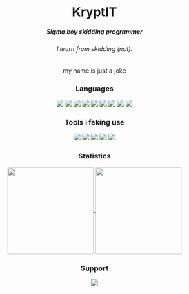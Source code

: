 <h1 align="center">KryptIT</h1>
<div align="center">
  <h5>Sigma boy skidding programmer</h5>
  <h6> I learn from skidding (not).</h6>
  <h7>my name is just a joke</h7>
</div>
<div align="center">
  <h3>Languages</h3>
  <img src="https://svgl-badge.vercel.app/api/Language/C?theme=dark"/>
  <img src="https://svgl-badge.vercel.app/api/Language/C%2B%2B?theme=dark"/>
  <img src="https://svgl-badge.vercel.app/api/Language/C%23?theme=dark"/>
  <img src="https://svgl-badge.vercel.app/api/Language/Python?theme=dark"/>
  <img src="https://svgl-badge.vercel.app/api/Language/Lua?theme=dark"/>
  <img src="https://svgl-badge.vercel.app/api/Language/TypeScript?theme=dark"/>
  <img src="https://svgl-badge.vercel.app/api/Language/JavaScript?theme=dark"/>
  <img src="https://svgl-badge.vercel.app/api/Language/HTML5?theme=dark"/>
  <img src="https://svgl-badge.vercel.app/api/Language/CSS?theme=dark"/>
</div>
<div align="center">
  <h3>Tools i faking use</h3>
  <img src="https://svgl-badge.vercel.app/api/Software/Visual%20Studio?theme=dark"/>
  <img src="https://svgl-badge.vercel.app/api/Software/Visual%20Studio%20Code?theme=dark"/>
  <img src="https://svgl-badge.vercel.app/api/Software/Git?theme=dark"/>
  <img src="https://svgl-badge.vercel.app/api/Software/Github?theme=dark"/>
  <img src="https://svgl-badge.vercel.app/api/Library/Node.js?theme=dark"/>
</div>
<div align="center">
  <h3>Statistics</h3>
  <a href="https://github.com/anuraghazra/github-readme-stats">
    <img height=200 align="center" src="https://github-readme-stats.vercel.app/api?username=Skid-ve&theme=github_dark&show_icons=true" />
  </a>
  <a href="https://github.com/anuraghazra/github-readme-stats">
    <img height=200 align="center" src="https://github-readme-stats.vercel.app/api/top-langs?username=Skid-ve&theme=github_dark&show_icons=false&card_width=350" />
  </a>
</div>
<div align="center">
  <h3>Support</h3>
  <a href="https://discord.gg/tQFsp465BK"><img src="https://svgl-badge.vercel.app/api/Software/Discord?theme=dark"></a>
</div>
<img height=15 align="right" src="https://komarev.com/ghpvc/?username=Skid-ve&abbreviated=true" />
